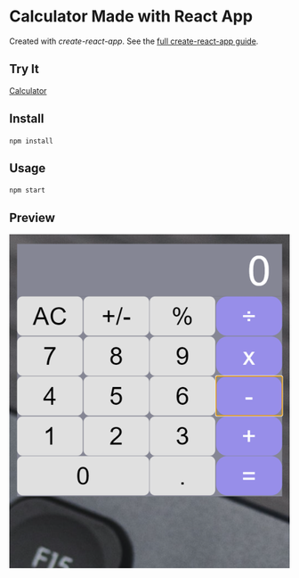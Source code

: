 # Calculator Made with React App


Created with *create-react-app*. See the [full create-react-app guide](https://github.com/facebookincubator/create-react-app/blob/master/packages/react-scripts/template/README.md).



Try It
---

[Calculator](https://github.com/hbonavota/CalculatorWithReact)



Install
---

`npm install`



Usage
---

`npm start`


Preview
---

![Screenshot.](./Screenshot.PNG)